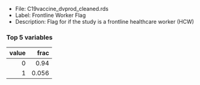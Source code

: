 

* File: C19vaccine_dvprod_cleaned.rds
* Label: Frontline Worker Flag
* Description: Flag for if the study is a frontline healthcare worker (HCW) 

### Top 5 variables
|   value |   frac |
|--------:|-------:|
|       0 |  0.94  |
|       1 |  0.056 |
        
